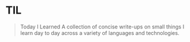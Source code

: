 # TIL
> Today I Learned
A collection of concise write-ups on small things I learn day to day across a variety of languages and technologies.

